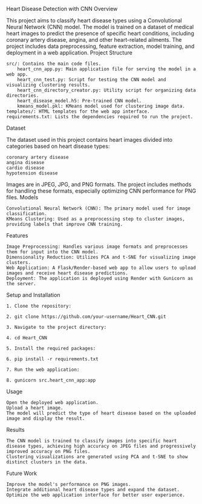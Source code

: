 Heart Disease Detection with CNN
Overview

This project aims to classify heart disease types using a Convolutional Neural Network (CNN) model. The model is trained on a dataset of medical heart images to predict the presence of specific heart conditions, including coronary artery disease, angina, and other heart-related ailments. The project includes data preprocessing, feature extraction, model training, and deployment in a web application.
Project Structure

    src/: Contains the main code files.
        heart_cnn_app.py: Main application file for serving the model in a web app.
        heart_cnn_test.py: Script for testing the CNN model and visualizing clustering results.
        heart_cnn_directory_creator.py: Utility script for organizing data directories.
        heart_disease_model.h5: Pre-trained CNN model.
        kmeans_model.pkl: KMeans model used for clustering image data.
    templates/: HTML templates for the web app interface.
    requirements.txt: Lists the dependencies required to run the project.

Dataset

The dataset used in this project contains heart images divided into categories based on heart disease types:

    coronary artery disease
    angina disease
    cardio disease
    hypotension disease

Images are in JPEG, JPG, and PNG formats. The project includes methods for handling these formats, especially optimizing CNN performance for PNG files.
Models

    Convolutional Neural Network (CNN): The primary model used for image classification.
    KMeans Clustering: Used as a preprocessing step to cluster images, providing labels that improve CNN training.

Features

    Image Preprocessing: Handles various image formats and preprocesses them for input into the CNN model.
    Dimensionality Reduction: Utilizes PCA and t-SNE for visualizing image clusters.
    Web Application: A Flask/Render-based web app to allow users to upload images and receive heart disease predictions.
    Deployment: The application is deployed using Render with Gunicorn as the server.

Setup and Installation

    1. Clone the repository:

    2. git clone https://github.com/your-username/Heart_CNN.git

    3. Navigate to the project directory:

    4. cd Heart_CNN

    5. Install the required packages:

    6. pip install -r requirements.txt

    7. Run the web application:

    8. gunicorn src.heart_cnn_app:app

Usage

    Open the deployed web application.
    Upload a heart image.
    The model will predict the type of heart disease based on the uploaded image and display the result.

Results

    The CNN model is trained to classify images into specific heart disease types, achieving high accuracy on JPEG files and progressively improved accuracy on PNG files.
    Clustering visualizations are generated using PCA and t-SNE to show distinct clusters in the data.

Future Work

    Improve the model's performance on PNG images.
    Integrate additional heart disease types and expand the dataset.
    Optimize the web application interface for better user experience.
